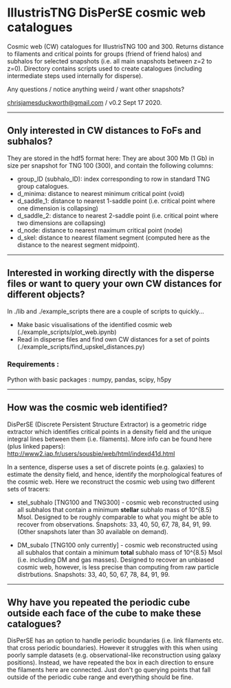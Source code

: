# IllustrisTNG DisPerSE cosmic web catalogues

Cosmic web (CW) catalogues for IllustrisTNG 100 and 300. 
Returns distance to filaments and critical points for groups (friend of friend halos) and subhalos for selected snapshots (i.e. all main snapshots between z=2 to z=0).
Directory contains scripts used to create catalogues (including intermediate steps used internally for disperse).

Any questions / notice anything weird / want other snapshots?

chrisjamesduckworth@gmail.com / v0.2 Sept 17 2020.

---

## Only interested in CW distances to FoFs and subhalos?

They are stored in the hdf5 format here: 
They are about 300 Mb (1 Gb) in size per snapshot for TNG 100 (300), and contain the following columns: 

- group_ID (subhalo_ID): index corresponding to row in standard TNG group catalogues.
- d_minima: distance to nearest minimum critical point (void)
- d_saddle_1: distance to nearest 1-saddle point (i.e. critical point where one dimension is collapsing)
- d_saddle_2: distance to nearest 2-saddle point (i.e. critical point where two dimensions are collapsing)
- d_node: distance to nearest maximum critical point (node)
- d_skel: distance to nearest filament segment (computed here as the distance to the nearest segment midpoint).

--- 

## Interested in working directly with the disperse files or want to query your own CW distances for different objects?

In ./lib and ./example_scripts there are a couple of scripts to quickly...
- Make basic visualisations of the identified cosmic web (./example_scripts/plot_web.ipynb)
- Read in disperse files and find own CW distances for a set of points (./example_scripts/find_upskel_distances.py)

### Requirements : 
Python with basic packages : numpy, pandas, scipy, h5py

--- 

## How was the cosmic web identified?

DisPerSE (Discrete Persistent Structure Extractor) is a geometric ridge extractor which identifies critical points in a density field and the unique integral lines between them (i.e. filaments). More info can be found here (plus linked papers): http://www2.iap.fr/users/sousbie/web/html/indexd41d.html 

In a sentence, disperse uses a set of discrete points (e.g. galaxies) to estimate the density field, and hence, identify the morphological features of the cosmic web. Here we reconstruct the cosmic web using two different sets of tracers:

- stel_subhalo [TNG100 and TNG300] - cosmic web reconstructed using all subhalos that contain a minimum **stellar** subhalo mass of 10^{8.5} Msol. Designed to be roughly comparable to what you might be able to recover from observations. Snapshots: 33, 40, 50, 67, 78, 84, 91, 99. (Other snapshots later than 30 available on demand).

- DM_subalo [TNG100 only currently] - cosmic web reconstructed using all subhalos that contain a minimum **total** subhalo mass of 10^{8.5} Msol (i.e. including DM and gas masses). Designed to recover an unbiased cosmic web, however, is less precise than computing from raw particle distrbutions. Snapshots: 33, 40, 50, 67, 78, 84, 91, 99.

---

## Why have you repeated the periodic cube outside each face of the cube to make these catalogues?

DisPerSE has an option to handle periodic boundaries (i.e. link filaments etc. that cross periodic boundaries). However it struggles with this when using poorly sample datasets (e.g. observational-like reconstruction using galaxy positions). Instead, we have repeated the box in each direction to ensure the filaments here are connected. Just don't go querying points that fall outside of the periodic cube range and everything should be fine.